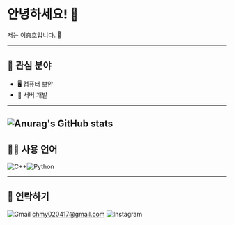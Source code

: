 # 안녕하세요! 👋

저는 [이충호](https://github.com/cchh0204)입니다. 🌱

---

## 🚀 관심 분야
- 🖥 컴퓨터 보안
- 💾 서버 개발

---
![Anurag's GitHub stats](https://github-readme-stats.vercel.app/api?username=cchh0204&show_icons=true&theme=transparent)
 ---

## 🧑‍💻 사용 언어
![C++](https://img.shields.io/badge/c++-%2300599C.svg?style=for-the-badge&logo=c%2B%2B&logoColor=white)![Python](https://img.shields.io/badge/python-3670A0?style=for-the-badge&logo=python&logoColor=ffdd54)

---

## 💬 연락하기
 ![Gmail](https://img.shields.io/badge/Gmail-D14836?style=for-the-badge&logo=gmail&logoColor=white) chmy020417@gmail.com
 ![Instagram](https://img.shields.io/badge/Instagram-%23E4405F.svg?style=for-the-badge&logo=Instagram&logoColor=white) 


  
